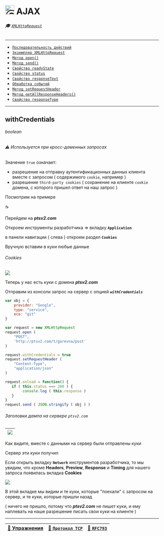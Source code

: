 # <img src="https://avatars2.githubusercontent.com/u/19735284?s=40&v=4" width="30" title="Ⓒ Irina Fylyppova ( garevna ) 2019"/> AJAX

###### :mortar_board: [`XMLHttpRequest`](XMLHttpRequest)

***

* [`Последовательность действий`](XMLHttpRequest-steps)
* [`Экземпляр XMLHttpRequest`](XMLHttpRequest-content)
* [`Метод open()`](XMLHttpRequest-open)
* [`Метод send()`](XMLHttpRequest-send)
* [`Свойство readyState`](XMLHttpRequest-readyState)
* [`Свойство status`](XMLHttpRequest-status)
* [`Свойство responseText`](XMLHttpRequest-responseText)
* [`Обработка событий`](XMLHttpRequest-events)
* [`Метод setRequestHeader`](XMLHttpRequest-setRequestHeader)
* [`Метод getAllResponseHeaders()`](XMLHttpRequest-response#getAllResponseHeaders)
* [`Свойство responseType`](XMLHttpRequest-response#responseType)

***

## withCredentials

###### boolean
###### :warning: Используется при кросс-доменных запросах

Значение `true` означает:

* разрешение на отправку аутентификационных данных клиента вместе с запросом ( содержимого `cookie`, например )
* разрешение `third-party cookies` ( сохранение на клиенте `cookie` домена, с которого пришел ответ на наш запрос )

Посмотрим на примере

:coffee:

Перейдем на **_ptsv2.com_**

Откроем инструменты разработчика => вкладку **`Application`**

в панели навигации ( слева ) откроем раздел **`Cookies`**

Вручную вставим в куки любые данные

###### Cookies

![](http://icecream.me/uploads/6c1f4e083053d065535dcae47a0100f4.png)

Теперь у нас есть куки с домена **_ptsv2.com_**

Отправим из консоли запрос на сервер с опцией **_`withCredentials`_**

```javascript
var obj = {
    provider: "Google",
    type: "service",
    eco: "git"
}

var request = new XMLHttpRequest
request.open (
    "POST",
    'http://ptsv2.com/t/garevna/post'
)

request.withCredentials = true
request.setRequestHeader (
    "Content-Type",
    "application/json"
)

request.onload = function() {
   if ( this.status === 200 ) {
        console.log ( this.response )
   }
}
request.send ( JSON.stringify ( obj ) )
```

###### Заголовки дампа на сервере `ptsv2.com`

| ![](http://icecream.me/uploads/030a928d8525e6c9738f0e35f744673b.png) |
|-|

Как видите, вместе с данными на сервер были отправлены куки

Сервер эти куки получил

Если открыть вкладку **`Network`** инструментов разработчика, то мы увидим, что кроме **Headers**, **Preview**, **Response** и **Timing** для нашего запроса появилась вкладка **Cookies**

![](http://icecream.me/uploads/c39e024f7afd6d962457a8ca1435585d.png)

В этой вкладке мы видим и те куки, которые "поехали" с запросом на сервер, и те куки, которые пришли назад

( ничего не пришло,
потому что **_ptsv2.com_** не пишет куки,
и ему наплевать на наше разрешение писать свои куки на клиенте )


***

| [:briefcase: Упражнения](https://docs.google.com/forms/d/e/1FAIpQLSdA3JwhlOTXdZxCO3y1MdLe-pe-cynNVGeboy7IV0aWHliGHA/viewform) | [:link: `Протокол TCP`](https://xakep.ru/2002/04/11/14943/) | [:link: **`RFC793`**](https://www.lissyara.su/doc/rfc/rfc793/) |
|-|-|-|
